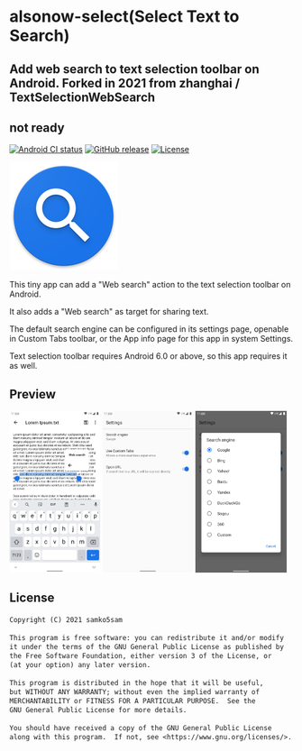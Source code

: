 # alsonow-select(Select Text to Search)

## Add web search to text selection toolbar on Android. Forked in 2021 from zhanghai / TextSelectionWebSearch 

## not ready

[![Android CI status](https://github.com/sk5s/alsonow-select/workflows/Android%20CI/badge.svg)](https://github.com/sk5s/alsonow-select/actions) [![GitHub release](https://img.shields.io/github/v/release/sk5s/alsonow-select)](https://github.com/sk5s/alsonow-select/releases) [![License](https://img.shields.io/github/license/sk5s/alsonow-select?color=blue)](LICENSE)

![Select Text to Search](app/src/main/res/mipmap-xxxhdpi/launcher_icon.png)

This tiny app can add a "Web search" action to the text selection toolbar on Android.

It also adds a "Web search" as target for sharing text.

The default search engine can be configured in its settings page, openable in Custom Tabs toolbar, or the App info page for this app in system Settings.

Text selection toolbar requires Android 6.0 or above, so this app requires it as well.

## Preview

<p><img src="fastlane/metadata/android/en-US/images/phoneScreenshots/1.png" width="32%" /> <img src="fastlane/metadata/android/en-US/images/phoneScreenshots/2.png" width="32%" /> <img src="fastlane/metadata/android/en-US/images/phoneScreenshots/3.png" width="32%" /></p>

## License

    Copyright (C) 2021 samko5sam

    This program is free software: you can redistribute it and/or modify
    it under the terms of the GNU General Public License as published by
    the Free Software Foundation, either version 3 of the License, or
    (at your option) any later version.

    This program is distributed in the hope that it will be useful,
    but WITHOUT ANY WARRANTY; without even the implied warranty of
    MERCHANTABILITY or FITNESS FOR A PARTICULAR PURPOSE.  See the
    GNU General Public License for more details.

    You should have received a copy of the GNU General Public License
    along with this program.  If not, see <https://www.gnu.org/licenses/>.
